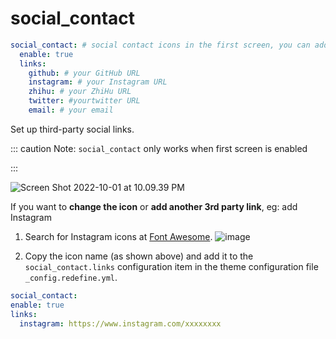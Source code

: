 # social_contact

````yaml
social_contact: # social contact icons in the first screen, you can add more by using fontawesome icon names
  enable: true
  links:
    github: # your GitHub URL
    instagram: # your Instagram URL
    zhihu: # your ZhiHu URL
    twitter: #yourtwitter URL
    email: # your email
````

Set up third-party social links.

::: caution
Note: `social_contact` only works when first screen is enabled

:::

![Screen Shot 2022-10-01 at 10.09.39 PM](https://evan.beee.top/img/Screen%20Shot%202022-10-01%20at%2010.09.39%20PM.png)

If you want to **change the icon** or **add another 3rd party link**, eg: add Instagram

1. Search for Instagram icons at [Font Awesome](https://fontawesome.com/icons?d=gallery&s=solid&m=free).
   ![image](https://evan.beee.top/img/image.7phjq0rmu7k.png)

1. Copy the icon name (as shown above) and add it to the `social_contact.links` configuration item in the theme configuration file `_config.redefine.yml`.

````yaml
social_contact:
enable: true
links:
  instagram: https://www.instagram.com/xxxxxxxx
````
